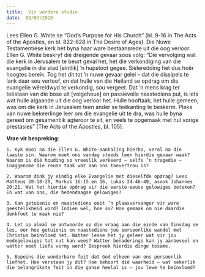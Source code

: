 ```yaml
---
title:  Vir verdere studie
date:  03/07/2020
---
```


Lees Ellen G. White se “God’s Purpose for His Church” (bl. 9-16 in The Acts of the Apostles, en bl. 822-828 in The Desire of Ages). Die Nuwe Testamentiese kerk het byna haar ware bestaansrede uit die oog verloor. Ellen G. White beskryf dié dreigende gevaar soos volg: “Die vervolging wat die kerk in Jerusalem te beurt geval het, het die verkondiging van die evangelie in die stad [eintlik] ’n hupstoot gegee. Sieleredding het dus hoër hoogtes bereik. Tog het dit tot ’n nuwe gevaar gelei – dat die dissipels te lank daar sou vertoef, en dat hulle van die Heiland se opdrag om die evangelie wêreldwyd te verkondig, sou vergeet. Dat ’n mens krag ter teëstaan van die bose uit [volgehoue] en passievolle naastediens put, is iets wat hulle algaande uit die oog verloor het. Hulle hooftaak, het hulle gemeen, was om die kerk in Jerusalem teen ander se teëkanting te beskerm. Pleks van nuwe bekeerlinge leer om die evangelie uit te dra, was hulle byna gereed om gesamentlik agteroor te sit, en veels te opgemaak met hul vorige prestasies” (The Acts of the Apostles, bl. 105).

**Vrae vir bespreking**:

`1. Kyk mooi na die Ellen G. White-aanhaling hierbo, veral na die laaste sin. Waarom moet ons vandag steeds teen hierdie gevaar waak? Waarom is dié houding so vreeslik verkeerd – selfs ’n tragedie – inaggenome die reuse taak wat aan ons toevertrou is? `

`2. Waarom dink jy eindig elke Evangelie met dieselfde opdrag? Lees Matteus 28:18-20, Markus 16:15 en 16, Lukas 24:46-49, asook Johannes 20:21. Wat het hierdie opdrag vir die eerste-eeuse gelowiges beteken? En wat van ons, die hedendaagse gelowiges? `

`3. Kan getuienis en naastediens ooit ’n plaasvervanger vir ware geestelikheid word? Indien wel, hoe so? Hoe gemaak om nie daardie denkfout te maak nie? `

`4. Let op almal se antwoorde op die vraag aan die einde van Dinsdag se les, oor hoe getuienis en naastediens jou persoonlike wandel met Christus beïnvloed het. Watter lesse het jy geleer wat vir jou medegelowiges tot nut kan wees? Watter benaderings kan jy aanbeveel en watter moet liefs vermy word? Bespreek hierdie dinge tesame. `

`5. Bepeins die wonderbare feit dat God elkeen van ons persoonlik liefhet. Hoe verstaan jy dit? Hoe behoort dié waarheid – wat sekerlik die belangrikste feit in die ganse heelal is – jou lewe te beïnvloed? `